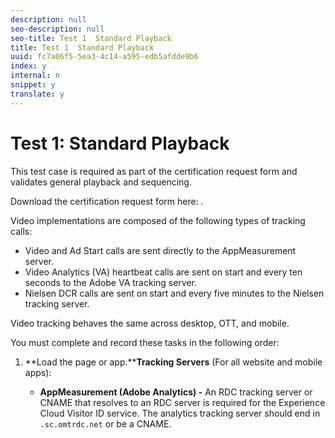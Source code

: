 ```yaml
---
description: null
seo-description: null
seo-title: Test 1  Standard Playback
title: Test 1  Standard Playback
uuid: fc7a06f5-5ea3-4c14-a595-edb5afdde9b6
index: y
internal: n
snippet: y
translate: y
---
```


# Test 1: Standard Playback

This test case is required as part of the certification request form and validates general playback and sequencing.

Download the certification request form here: [](../../../nielsen-partnership/certification/cert-request-form.md).

Video implementations are composed of the following types of tracking calls:

* Video and Ad Start calls are sent directly to the AppMeasurement server. 
* Video Analytics (VA) heartbeat calls are sent on start and every ten seconds to the Adobe VA tracking server. 
* Nielsen DCR calls are sent on start and every five minutes to the Nielsen tracking server.

Video tracking behaves the same across desktop, OTT, and mobile.

You must complete and record these tasks in the following order:

1. **Load the page or app.****Tracking Servers** (For all website and mobile apps):

    * **AppMeasurement (Adobe Analytics) -** An RDC tracking server or CNAME that resolves to an RDC server is required for the Experience Cloud Visitor ID service. The analytics tracking server should end in `.sc.omtrdc.net` or be a CNAME.     
    
      <!-- [This link is bad] For more information, see 
<a href="https://marketing.adobe.com/resources/help/kb/en_US/analytics/kb/determining-data-center.html" format="html" scope="external"> Correctly populate the trackingServer and trackingServerSecure variable</a>. -->

    * **Video Analytics (Heartbeats) -** This server always has the format `[namespace].hb.omtrdc.net`, where `[namespace]` is defined by your login company and is provided by Adobe.
    
    * **Nielsen -** Unless specified by Nielsen, this server will always be `secure-dcr.imrworldwide.com`.

   You need to validate certain key, universal variables across all tracking calls.

    * 
    
      **ADOBE**

      **Adobe Visitor ID (`mid`):** The `mid` variable is used to capture the value set in the AMCV cookie. The `mid` variable is the primary identification value for both websites and mobile apps, and also indicates that the Experience Cloud Visitor ID service is set-up properly. It is found in both AppMeasurement and Video Analytics (VA) calls.

      #### Heartbeat Play Call
      |  Parameter | Value (sample) |
      |---|---|
      | `s:event:type` | play |
      | `s:user:mid` | 30250035503789876473484580554595324209 |

      #### Video Analytics Start Call
      |  Parameter | Value (sample) |
      |---|---|
      | `pev2` | ms_s |
      | `mid` | 30250035503789876473484580554595324209 |

      #### Website Page Call
      |  Parameter | Value (sample) |
      |---|---|
      | `mid` | 30250035503789876473484580554595324209 |

      #### Lifecycle Call
      |  Parameter | Value (sample) |
      |---|---|
      | `pev2` | ADBINTERNAL:Lifecycle |
      | `mid` | 30250035503789876473484580554595324209 |

      >[!NOTE]
      >
      >On VA Start Calls ( `s:event:type=start`) the `mid` values may not be present. This is OK. They may not appear until the VA Play Calls ( `s:event:type=play`).

      **NIELSEN**

      **Nielsen Client ID:** The Nielsen Client ID value is used to correctly identify the Nielsen account to be credited with the viewer data.

      #### Nielsen Start Call
      |  Parameter | Value (sample) |
      |---|---|
      | `st` | dcr |
      | `ci` | us-123456 |

      #### Heartbeat Start Call
      |  Parameter | Value (sample) |
      |---|---|
      | `s:event:type` | start |
      | `s:meta:a.nielsen.clientid` | us-123456 |

      #### VA Start Call
      |  Parameter | Value (sample) |
      |---|---|
      | `pev2` | ms_s |
      | `a.nielsen.clientid` | us-123456 |

1. **Start the video player. **When the video player starts, the key calls are sent in the following order:

    1. Video analytics start&#42; 
    1. Heartbeat start&#42; 
    1. Heartbeat analytics start 
    1. Nielsen view ping

   &#42;These calls contain additional metadata and Nielsen variables. For call parameters and metadata, see [](../../../nielsen-partnership/certification/cert-validation/cert-valid-call-details.md#section_qts_xff_f2b) in *Test Call Details*.

   Also see your platform's [](../../../nielsen-partnership/dcr-impl/dcr-impl.md) instructions for additonal information about each call.

1. **View ad break if available.**

    * 
    
      **Ad Start **

      When the video ad starts, the following key calls are sent in the following order:

        1. Video ad analytics start&#42; 
        1. Heartbeat ad start&#42; 
        1. Heartbeat ad analytics start 
        1. Nielsen DCR view ping

      &#42;These calls contain additional metadata and Nielsen variables. For call parameters and metadata, see [](../../../nielsen-partnership/certification/cert-validation/cert-valid-call-details.md#section_wz3_yff_f2b) in *Test Call Details*.

      Also see your platform's [](../../../nielsen-partnership/dcr-impl/dcr-impl.md) instructions for additonal information about these Ad calls.

    * 
    
      **Ad Play**

      During ad playback, Heartbeat calls are sent to the Heartbeat server every second.

    * 
    
      **Ad Complete**

      There should be a Nielsen DCR ping. At the 100% point on a video ad, a Heartbeat complete call will be sent.

1. **Pause ad playback for 30 seconds, if available.** 

   **Ad Pause **

   During ad pause, Heartbeat calls are sent to the Heartbeat server every second.

   >[!NOTE]
   >
   >The playhead value should remain constant during the pause.

1. **Play main content video for 10 minutes uninterrupted.****Content Play **

   During regular main content playback, Heartbeat calls are sent to the Heartbeat server every ten seconds. Nielsen calls are sent to the Nielsen server every five minutes.

   **Notes:**

    * The playhead position should increment by 10 with every play call.
    * The `l:event:duration` value represents the number of milliseconds since the last tracking call and should be roughly the same value on each 10 second call.    
    
      For call parameters and metadata, see [](../../../nielsen-partnership/certification/cert-validation/cert-valid-call-details.md#section_u1l_1gf_f2b) in *Test Call Details*

      Also see your platform's [](../../../nielsen-partnership/dcr-impl/dcr-impl.md) instructions for additonal information about these Ad calls.

1. **Pause during playback for at least 30 seconds.**On pause of the video player, pause event calls will be sent every 10 seconds. After pause ends the play events should resume.

1. **Seek/scrub video.**On scrubbing of video playhead, no special tracking calls are sent, however, when video playback resumes after scrubbing the playhead value should reflect the new position within the main content.

1. **Replay video (VOD only).**When a video is replayed, a new set of video start calls should be sent, as if this is a fresh video view.

1. **View next video in playlist.**On video start of the next video in a playlist, a new set of video start calls should be sent.

1. **Switch video or stream.**When switching live streams, a Heartbeat complete call for the first stream should not be sent. The video start calls and video play calls should begin with the new show and stream name and with the correct playhead and duration values for the new show.

